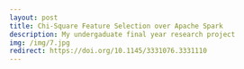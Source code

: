 ```yaml
---
layout: post
title: Chi-Square Feature Selection over Apache Spark
description: My undergaduate final year research project
img: /img/7.jpg
redirect: https://doi.org/10.1145/3331076.3331110
---
```

